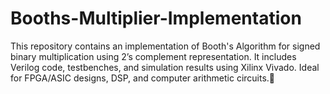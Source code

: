 # Booths-Multiplier-Implementation
This repository contains an implementation of Booth's Algorithm for signed binary multiplication using 2’s complement representation. It includes Verilog code, testbenches, and simulation results using Xilinx Vivado. Ideal for FPGA/ASIC designs, DSP, and computer arithmetic circuits.🚀
